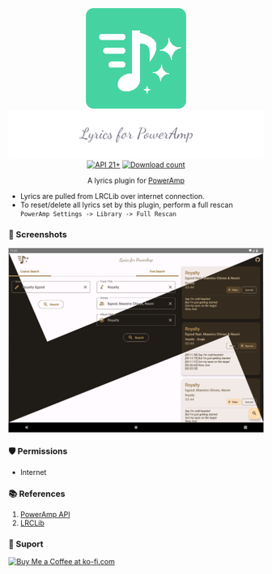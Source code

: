 <div align="center">

![App Icon](assets/app_icon.png)
<br>
![App Name](assets/app_name.png)
<br>
<a href="https://developer.android.com/tools/releases/platforms#5.0">
<img alt="API 21+" src="https://img.shields.io/badge/API-21%2B-brightgreen.svg?style=for-the-badge&color=FF0800" title="Android 6.0 Marshmallow"></a>
<a href="https://github.com/abhishekabhi789/LyricsForPowerAmp/releases">
<img alt="Download count" src="https://img.shields.io/github/downloads/abhishekabhi789/LyricsForPowerAmp/total?style=for-the-badge&color=00C853" title="Total download count"></a>

A lyrics plugin for [PowerAmp](https://powerampapp.com/) <br>
</div>

- Lyrics are pulled from LRCLib over internet connection.
- To reset/delete all lyrics set by this plugin, perform a full rescan `PowerAmp Settings -> Library -> Full Rescan`

### :flower_playing_cards: Screenshots
![App Screenshots](assets/Screenshots_L4PA.png)
### :shield: Permissions
- Internet
### :books: References
1. [PowerAmp API](https://github.com/maxmpz/powerampapi)
2. [LRCLib](https://lrclib.net/)
### :gift_heart: Suport

<a href='https://ko-fi.com/X8X1V9VTH' target='_blank'><img height='36' style='border:0px;height:36px;' src='https://storage.ko-fi.com/cdn/kofi1.png?v=3' border='0' alt='Buy Me a Coffee at ko-fi.com'/></a>